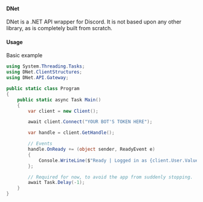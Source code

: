 ﻿#### DNet

DNet is a .NET API wrapper for Discord. It is not based upon any other library, as is completely built from scratch.

#### Usage

Basic example

```cs
using System.Threading.Tasks;
using DNet.ClientStructures;
using DNet.API.Gateway;

public static class Program
{
    public static async Task Main()
    {
        var client = new Client();

        await client.Connect("YOUR BOT'S TOKEN HERE");

        var handle = client.GetHandle();

        // Events
        handle.OnReady += (object sender, ReadyEvent e)
        {
            Console.WriteLine($"Ready | Logged in as {client.User.Value.Tag}");
        };

        // Required for now, to avoid the app from suddenly stopping.
        await Task.Delay(-1);
    }
}
```
